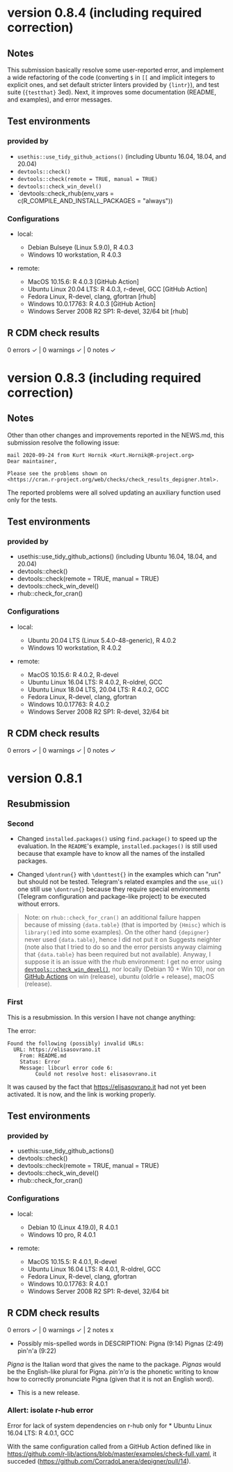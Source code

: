 # version 0.8.4 (including required correction)

## Notes

This submission basically resolve some user-reported error, and
implement a wide refactoring of the code (converting `$` in `[[`
and implicit integers to explicit ones, and set default stricter
linters provided by `{lintr}`), and test suite (`{testthat}` 3ed).
Next, it improves some documentation (README, and examples), and error
messages.

## Test environments

### provided by

-   `usethis::use_tidy_github_actions()` (including Ubuntu 16.04,
      18.04, and 20.04)
-   `devtools::check()`
-   `devtools::check(remote = TRUE, manual = TRUE)`
-   `devtools::check_win_devel()`
-   `devtools::check_rhub(env_vars = c(R_COMPILE_AND_INSTALL_PACKAGES = "always"))

### Configurations

-   local:

    -   Debian Bulseye (Linux 5.9.0), R 4.0.3
    -   Windows 10 workstation, R 4.0.3

-   remote:

    -   MacOS 10.15.6: R 4.0.3 [GitHub Action]
    -   Ubuntu Linux 20.04 LTS: R 4.0.3, r-devel, GCC [GitHub Action]
    -   Fedora Linux, R-devel, clang, gfortran [rhub]
    -   Windows 10.0.17763: R 4.0.3 [GitHub Action]
    -   Windows Server 2008 R2 SP1: R-devel, 32/64 bit [rhub]

## R CDM check results

0 errors ✓ | 0 warnings ✓ | 0 notes ✓



# version 0.8.3 (including required correction)

## Notes

Other than other changes and improvements reported in the NEWS.md, this submission resolve the following issue:

    mail 2020-09-24 from Kurt Hornik <Kurt.Hornik@R-project.org>
    Dear maintainer,

    Please see the problems shown on
    <https://cran.r-project.org/web/checks/check_results_depigner.html>.

The reported problems were all solved updating an auxiliary function used only for the tests.

## Test environments

### provided by

-   usethis::use_tidy_github_actions() (including Ubuntu 16.04,
      18.04, and 20.04)
-   devtools::check()
-   devtools::check(remote = TRUE, manual = TRUE)
-   devtools::check_win_devel()
-   rhub::check_for_cran()

### Configurations

-   local:

    -   Ubuntu 20.04 LTS (Linux 5.4.0-48-generic), R 4.0.2
    -   Windows 10 workstation, R 4.0.2

-   remote:

    -   MacOS 10.15.6: R 4.0.2, R-devel
    -   Ubuntu Linux 16.04 LTS: R 4.0.2, R-oldrel, GCC
    -   Ubuntu Linux 18.04 LTS, 20.04 LTS: R 4.0.2, GCC
    -   Fedora Linux, R-devel, clang, gfortran
    -   Windows 10.0.17763: R 4.0.2
    -   Windows Server 2008 R2 SP1: R-devel, 32/64 bit

## R CDM check results

0 errors ✓ | 0 warnings ✓ | 0 notes ✓

# version 0.8.1

## Resubmission

### Second

-   Changed `installed.packages()` using `find.package()` to speed up the evaluation. In the `README`'s example, `installed.packages()` is still used because that example have to know all the names of the installed packages.

-   Changed `\dontrun{}` with `\donttest{}` in the examples which can "run" but should not be tested. Telegram's related examples and the `use_ui()` one still use `\dontrun{}` because they require special environments (Telegram configuration and package-like project) to be executed without errors.

> Note: on `rhub::check_for_cran()` an additional failure happen because of missing `{data.table}` (that is imported by `{Hmisc}` which is `library()`ed into some examples). On the other hand `{depigner}` never used `{data.table}`, hence I did not put it on Suggests neighter (note also that I tried to do so and the error persists anyway claiming that `{data.table}` has been required but not available). Anyway, I suppose it is an issue with the rhub environment: I get no error using [`devtools::check_win_devel()`](https://win-builder.r-project.org/7M0tU8X02QGt), nor locally (Debian 10 + Win 10), nor on [GitHub Actions](https://github.com/CorradoLanera/depigner/actions/runs/147626935) on win (release), ubuntu (oldrle + release), macOS (release).

### First

This is a resubmission. In this version I have not change anything:

The error:

    Found the following (possibly) invalid URLs:
      URL: https://elisasovrano.it
        From: README.md
        Status: Error
        Message: libcurl error code 6:
             Could not resolve host: elisasovrano.it

It was caused by the fact that <https://elisasovrano.it> had not yet been activated. It is now, and the link is working properly.

## Test environments

### provided by

-   usethis::use_tidy_github_actions()
-   devtools::check()
-   devtools::check(remote = TRUE, manual = TRUE)
-   devtools::check_win_devel()
-   rhub::check_for_cran()

### Configurations

-   local:

    -   Debian 10 (Linux 4.19.0), R 4.0.1
    -   Windows 10 pro, R 4.0.1

-   remote:

    -   MacOS 10.15.5: R 4.0.1, R-devel
    -   Ubuntu Linux 16.04 LTS: R 4.0.1, R-oldrel, GCC
    -   Fedora Linux, R-devel, clang, gfortran
    -   Windows 10.0.17763: R 4.0.1
    -   Windows Server 2008 R2 SP1: R-devel, 32/64 bit

## R CDM check results

0 errors ✓ | 0 warnings ✓ | 2 notes x

-   Possibly mis-spelled words in DESCRIPTION: Pigna (9:14) Pignas (2:49) pìn'n'a (9:22)

*Pigna* is the Italian word that gives the name to the package. *Pignas* would be the English-like plural for Pigna. *pìn'n'a* is the phonetic writing to know how to correctly pronunciate Pigna (given that it is not an English word).

-   This is a new release.

### Allert: isolate r-hub error

Error for lack of system dependencies on r-hub only for * Ubuntu Linux 16.04 LTS: R 4.0.1, GCC

With the same configuration called from a GitHub Action defined like in <https://github.com/r-lib/actions/blob/master/examples/check-full.yaml>, it succeded (<https://github.com/CorradoLanera/depigner/pull/14>).

